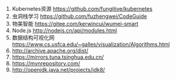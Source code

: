 1. Kubernetes资源 https://github.com/fungitive/kubernetes
2.  虫洞栈学习 https://github.com/fuzhengwei/CodeGuide
3.  物美智能 https://gitee.com/kerwincui/wumei-smart
4.  Node.js http://nodejs.cn/api/modules.html
5.  数据结构可视化网 https://www.cs.usfca.edu/~galles/visualization/Algorithms.html
6.  http://archive.apache.org/dist/
7.  https://mirrors.tuna.tsinghua.edu.cn/
8.  https://mvnrepository.com/
9.  http://openjdk.java.net/projects/jdk8/
